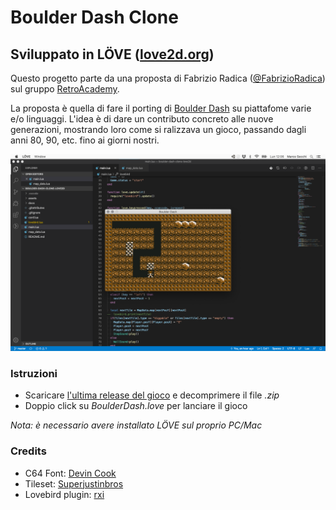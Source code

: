 # Boulder Dash Clone

## Sviluppato in LÖVE ([love2d.org](https://love2d.org/))

Questo progetto parte da una proposta di Fabrizio Radica ([@FabrizioRadica](https://github.com/FabrizioRadica)) sul gruppo [RetroAcademy](https://www.facebook.com/groups/retroacademy/).

La proposta è quella di fare il porting di [Boulder Dash](https://it.wikipedia.org/wiki/Boulder_Dash) su piattafome varie e/o linguaggi.
L'idea è di dare un contributo concreto alle nuove generazioni, mostrando loro come si ralizzava un gioco, passando dagli anni 80, 90, etc. fino ai giorni nostri.

![Work in Progress](https://github.com/marcosecchi/boulder-dash-clone-love2d/blob/master/docs/images/wip_01.png)

### Istruzioni

* Scaricare [l'ultima release del gioco](https://github.com/marcosecchi/boulder-dash-clone-love2d/releases) e decomprimere il file _.zip_
* Doppio click su _BoulderDash.love_ per lanciare il gioco

_Nota: è necessario avere installato LÖVE sul proprio PC/Mac_

### Credits

* C64 Font: [Devin Cook](https://www.dafont.com/commodore-64-pixelized.font)
* Tileset: [Superjustinbros](https://www.spriters-resource.com/commodore_64/boulderdash/sheet/74444/)
* Lovebird plugin: [rxi](https://github.com/rxi/lovebird)
